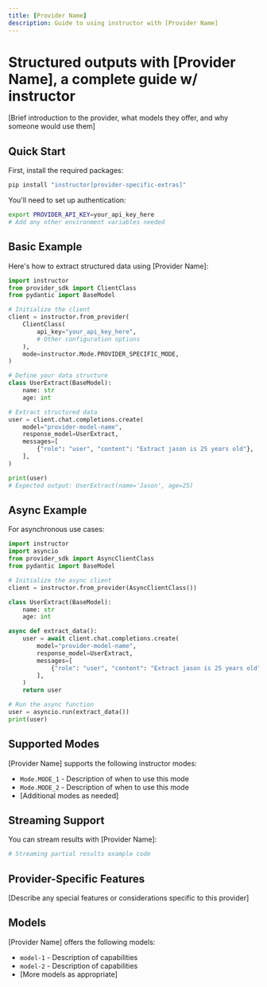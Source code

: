 ```yaml
---
title: [Provider Name]
description: Guide to using instructor with [Provider Name]
---
```


# Structured outputs with [Provider Name], a complete guide w/ instructor

[Brief introduction to the provider, what models they offer, and why someone would use them]

## Quick Start

First, install the required packages:

```bash
pip install "instructor[provider-specific-extras]"
```

You'll need to set up authentication:

```bash
export PROVIDER_API_KEY=your_api_key_here
# Add any other environment variables needed
```

## Basic Example

Here's how to extract structured data using [Provider Name]:

```python
import instructor
from provider_sdk import ClientClass
from pydantic import BaseModel

# Initialize the client
client = instructor.from_provider(
    ClientClass(
        api_key="your_api_key_here",
        # Other configuration options
    ),
    mode=instructor.Mode.PROVIDER_SPECIFIC_MODE,
)

# Define your data structure
class UserExtract(BaseModel):
    name: str
    age: int

# Extract structured data
user = client.chat.completions.create(
    model="provider-model-name",
    response_model=UserExtract,
    messages=[
        {"role": "user", "content": "Extract jason is 25 years old"},
    ],
)

print(user)
# Expected output: UserExtract(name='Jason', age=25)
```

## Async Example

For asynchronous use cases:

```python
import instructor
import asyncio
from provider_sdk import AsyncClientClass
from pydantic import BaseModel

# Initialize the async client
client = instructor.from_provider(AsyncClientClass())

class UserExtract(BaseModel):
    name: str
    age: int

async def extract_data():
    user = await client.chat.completions.create(
        model="provider-model-name",
        response_model=UserExtract,
        messages=[
            {"role": "user", "content": "Extract jason is 25 years old"},
        ],
    )
    return user

# Run the async function
user = asyncio.run(extract_data())
print(user)
```

## Supported Modes

[Provider Name] supports the following instructor modes:

- `Mode.MODE_1` - Description of when to use this mode
- `Mode.MODE_2` - Description of when to use this mode
- [Additional modes as needed]

## Streaming Support

You can stream results with [Provider Name]:

```python
# Streaming partial results example code
```

## Provider-Specific Features

[Describe any special features or considerations specific to this provider]

## Models

[Provider Name] offers the following models:

- `model-1` - Description of capabilities
- `model-2` - Description of capabilities
- [More models as appropriate]
